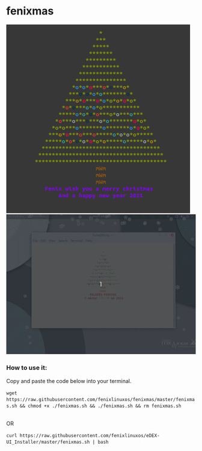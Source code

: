 # fenixmas

<img src="terminalxmas.png" alt="Fenix merry christmas terminal screenshot">
<img src="fenix-xmas.gif" alt="Fenix merry christmas terminal gif">

<h3>How to use it:</h3>   
<p>Copy and paste the code below into your terminal.</p>
<code>wget https://raw.githubusercontent.com/fenixlinuxos/fenixmas/master/fenixmas.sh && chmod +x ./fenixmas.sh && ./fenixmas.sh && rm fenixmas.sh</code><br><br>
<p>OR</p>
<code>curl https://raw.githubusercontent.com/fenixlinuxos/eDEX-UI_Installer/master/fenixmas.sh | bash </code>
<br><br>



